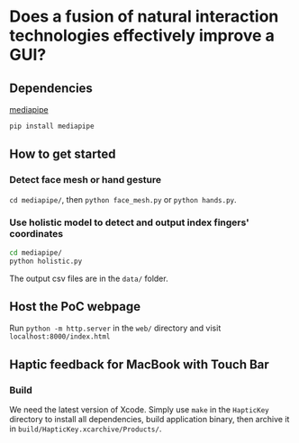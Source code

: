 # Does a fusion of natural interaction technologies effectively improve a GUI?

## Dependencies

[mediapipe](https://github.com/google/mediapipe)

```sh
pip install mediapipe
```

## How to get started

### Detect face mesh or hand gesture

`cd mediapipe/`, then `python face_mesh.py` or `python hands.py`.

### Use holistic model to detect and output index fingers' coordinates

```sh
cd mediapipe/
python holistic.py
```

The output csv files are in the `data/` folder.

## Host the PoC webpage
Run `python -m http.server` in the `web/` directory and visit `localhost:8000/index.html`

## Haptic feedback for MacBook with Touch Bar

### Build
We need the latest version of Xcode.
Simply use `make` in the `HapticKey` directory to install all dependencies, build application binary, then archive it in `build/HapticKey.xcarchive/Products/`.
